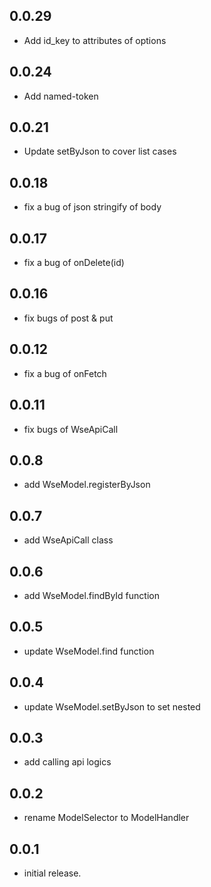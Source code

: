 ## 0.0.29
- Add id_key to attributes of options

## 0.0.24
- Add named-token

## 0.0.21
- Update setByJson to cover list cases

## 0.0.18
- fix a bug of json stringify of body

## 0.0.17
- fix a bug of onDelete(id)

## 0.0.16
- fix bugs of post & put

## 0.0.12
- fix a bug of onFetch

## 0.0.11
- fix bugs of WseApiCall

## 0.0.8
- add WseModel.registerByJson

## 0.0.7
- add WseApiCall class

## 0.0.6
- add WseModel.findById function

## 0.0.5
- update WseModel.find function

## 0.0.4
- update WseModel.setByJson to set nested 

## 0.0.3
- add calling api logics

## 0.0.2
- rename ModelSelector to ModelHandler

## 0.0.1
- initial release.

